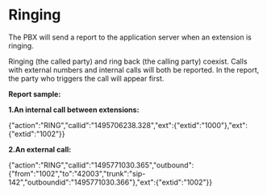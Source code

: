 # Ringing

The PBX will send a report to the application server when an extension is ringing.

Ringing \(the called party\) and ring back \(the calling party\) coexist. Calls with external numbers and internal calls will both be reported. In the report, the party who triggers the call will appear first.

**Report sample:**

**1.An internal call between extensions:**

{"action":"RING","callid":"1495706238.328","ext":{"extid":"1000"},"ext":{"extid":"1002"}}

**2.An external call:**

{"action":"RING","callid":"1495771030.365","outbound":{"from":"1002","to":"42003","trunk":"sip-142","outboundid":"1495771030.366"},"ext":{"extid":"1002"}}

